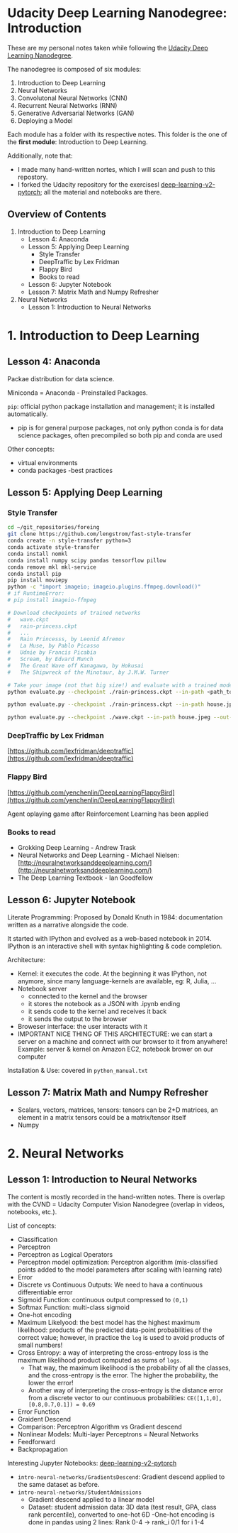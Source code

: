 # Udacity Deep Learning Nanodegree: Introduction

These are my personal notes taken while following the [Udacity Deep Learning Nanodegree](https://www.udacity.com/course/deep-learning-nanodegree--nd101).

The nanodegree is composed of six modules:

1. Introduction to Deep Learning
2. Neural Networks
3. Convolutonal Neural Networks (CNN)
4. Recurrent Neural Networks (RNN)
5. Generative Adversarial Networks (GAN)
6. Deploying a Model

Each module has a folder with its respective notes. This folder is the one of the **first module**: Introduction to Deep Learning.

Additionally, note that:
- I made many hand-written nortes, which I will scan and push to this repostory.
- I forked the Udacity repository for the exercisesl [deep-learning-v2-pytorch](https://github.com/mxagar/deep-learning-v2-pytorch); all the material and  notebooks are there.

## Overview of Contents

1. Introduction to Deep Learning
	- Lesson 4: Anaconda
	- Lesson 5: Applying Deep Learning
		- Style Transfer
		- DeepTraffic by Lex Fridman
		- Flappy Bird
		- Books to read
	- Lesson 6: Jupyter Notebook
	- Lesson 7: Matrix Math and Numpy Refresher
2. Neural Networks
	- Lesson 1: Introduction to Neural Networks

# 1. Introduction to Deep Learning

## Lesson 4: Anaconda

Packae distribution for data science.

Miniconda = Anaconda - Preinstalled Packages.

`pip`: official python package installation and management; it is installed automatically.
- pip is for general purpose packages, not only python
conda is for data science packages, often precompiled
so both pip and conda are used

Other concepts:
- virtual environments
- conda packages
 -best practices

## Lesson 5: Applying Deep Learning

### Style Transfer

```bash
cd ~/git_repositories/foreing
git clone https://github.com/lengstrom/fast-style-transfer
conda create -n style-transfer python=3
conda activate style-transfer
conda install nomkl
conda install numpy scipy pandas tensorflow pillow
conda remove mkl mkl-service
conda install pip
pip install moviepy
python -c "import imageio; imageio.plugins.ffmpeg.download()"
# if RuntimeError:
# pip install imageio-ffmpeg

# Download checkpoints of trained networks
# 	wave.ckpt
# 	rain-princess.ckpt
#	...
#	Rain Princesss, by Leonid Afremov
#	La Muse, by Pablo Picasso
#	Udnie by Francis Picabia
#	Scream, by Edvard Munch
#	The Great Wave off Kanagawa, by Hokusai
#	The Shipwreck of the Minotaur, by J.M.W. Turner

# Take your image (not that big size!) and evaluate with a trained model of your choise (wave, rain-princess, etc)
python evaluate.py --checkpoint ./rain-princess.ckpt --in-path <path_to_input_file> --out-path ./output_image.jpg

python evaluate.py --checkpoint ./rain-princess.ckpt --in-path house.jpeg --out-path ./output_image.jpg

python evaluate.py --checkpoint ./wave.ckpt --in-path house.jpeg --out-path ./output_image_wave.jpg
```

### DeepTraffic by Lex Fridman

[https://github.com/lexfridman/deeptraffic](https://github.com/lexfridman/deeptraffic)

### Flappy Bird

[https://github.com/yenchenlin/DeepLearningFlappyBird](https://github.com/yenchenlin/DeepLearningFlappyBird)

Agent oplaying game after Reinforcement Learning has been applied

### Books to read
	
- Grokking Deep Learning - Andrew Trask
- Neural Networks and Deep Learning - Michael Nielsen: [http://neuralnetworksanddeeplearning.com/](http://neuralnetworksanddeeplearning.com/)
- The Deep Learning Textbook - Ian Goodfellow

## Lesson 6: Jupyter Notebook

Literate Programming: Proposed by Donald Knuth in 1984: documentation written as a narrative alongside the code.

It started with IPython and evolved as a web-based notebook in 2014.
IPython is an interactive shell with syntax highlighting & code completion.

Architecture:
- Kernel: it executes the code. At the beginning it was IPython, not anymore, since many language-kernels are available, eg: R, Julia, ...
- Notebook server
	- connected to the kernel and the browser
	- it stores the notebook as a JSON with .ipynb ending
	- it sends code to the kernel and receives it back
	- it sends the output to the browser
- Broweser interface: the user interacts with it
- IMPORTANT NICE THING OF THIS ARCHITECTURE: we can start a server on a machine and connect with our browser to it from anywhere! Example: server & kernel on Amazon EC2, notebook brower on our computer

Installation & Use: covered in `python_manual.txt`


## Lesson 7: Matrix Math and Numpy Refresher

- Scalars, vectors, matrices, tensors: tensors can be 2+D matrices, an element in a matrix tensors could be a matrix/tensor itself
- Numpy

# 2. Neural Networks

## Lesson 1: Introduction to Neural Networks

The content is mostly recorded in the hand-written notes.
There is overlap with the CVND = Udacity Computer Vision Nanodegree (overlap in videos, notebooks, etc.).

List of concepts:

- Classification
- Perceptron
- Perceptron as Logical Operators
- Perceptron model optimization: Perceptron algorithm (mis-classified points added to the model parameters after scaling with learning rate)
- Error
- Discrete vs Continuous Outputs: We need to hava a continuous differentiable error
- Sigmoid Function: continuous output compressed to `(0,1)`
- Softmax Function: multi-class sigmoid
- One-hot encoding
- Maximum Likelyood: the best model has the highest maximum likelihood: products of the predicted data-point probabilities of the correct value; however, in practice the `log` is used to avoid products of small numbers!
- Cross Entropy: a way of interpreting the cross-entropy loss is the maximum likelihood product computed as sums of `logs`.
	- That way, the maximum likelihood is the probability of all the classes, and the cross-entropy is the error. The higher the probability, the lower the error!
	- Another way of interpreting the cross-entropy is the distance error from a discrete vector to our continuous probabilities: `CE([1,1,0],[0.8,0.7,0.1]) = 0.69`
- Error Function
- Graident Descend
- Comparison: Perceptron Algorithm vs Gradient descend
- Nonlinear Models: Multi-layer Perceptrons = Neural Networks
- Feedforward
- Backpropagation

Interesting Jupyter Notebooks: [deep-learning-v2-pytorch](https://github.com/mxagar/deep-learning-v2-pytorch)

- `intro-neural-networks/GradientsDescend`: Gradient descend applied to the same dataset as before.
- `intro-neural-networks/StudentAdmissions`
	- Gradient descend applied to a linear model
	- Dataset: student admission data: 3D data (test result, GPA, class rank percentile), converted to one-hot 6D
	-One-hot encoding is done in pandas using 2 lines: Rank 0-4 -> rank_i 0/1 for i 1-4



